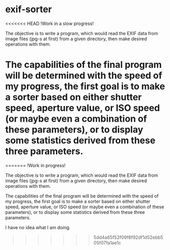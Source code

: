exif-sorter
===========


<<<<<<< HEAD
!Work in a slow progress!

The objective is to write a program, which would read the EXIF data from image files (jpg-s at first) from a given directory, then make desired operations with them.

The capabilities of the final program will be determined with the speed of my progress, the first goal is to make a sorter based on either shutter speed, aperture value, or ISO speed (or maybe even a combination of these parameters), or to display some statistics derived from these three parameters.
=======
=======
!Work in progress!

The objective is to write a program, which would read the EXIF data
from image files (jpg-s at first) from a given directory, then make
desired operations with them.

The capabilities of the final program will be determined with the 
speed of my progress, the first goal is to make a sorter based on 
either shutter speed, aperture value, or ISO speed (or maybe even a
combination of these parameters), or to display some statistics
derived from these three parameters.

I have no idea what I am doing.
>>>>>>> 5dd4a65f52f09f8f92df1d52ebb505f07fa1ae1c
